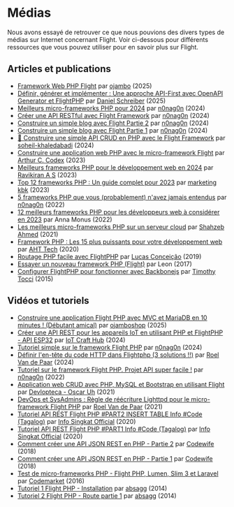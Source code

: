 # Médias

Nous avons essayé de retrouver ce que nous pouvions des divers types de médias sur Internet concernant Flight. Voir ci-dessous pour différents ressources que vous pouvez utiliser pour en savoir plus sur Flight.

## Articles et publications

- [Framework Web PHP Flight](https://www.ojambo.com/php-web-framework-flight) par [ojambo](https://www.ojambo.com/) (2025)
- [Définir, générer et implémenter : Une approche API-First avec OpenAPI Generator et FlightPHP](https://dev.to/danielsc/define-generate-and-implement-an-api-first-approach-with-openapi-generator-and-flightphp-1fb3) par [Daniel Schreiber](https://github.com/daniel-sc) (2025)
- [Meilleurs micro-frameworks PHP pour 2024](https://dev.to/n0nag0n/best-php-micro-frameworks-for-2024-19h6) par [n0nag0n](https://github.com/n0nag0n) (2024)
- [Créer une API RESTful avec Flight Framework](https://dev.to/n0nag0n/creating-a-restful-api-with-flight-framework-56lj) par [n0nag0n](https://github.com/n0nag0n) (2024)
- [Construire un simple blog avec Flight Partie 2](https://dev.to/n0nag0n/building-a-simple-blog-with-flight-part-2-5acb) par [n0nag0n](https://github.com/n0nag0n) (2024)
- [Construire un simple blog avec Flight Partie 1](https://dev.to/n0nag0n/building-a-simple-blog-with-flight-part-1-4ap8) par [n0nag0n](https://github.com/n0nag0n) (2024)
- [🚀 Construire une simple API CRUD en PHP avec le Flight Framework](https://dev.to/soheilkhaledabadi/build-a-simple-crud-api-in-php-with-the-flight-framework-5fnk) par [soheil-khaledabadi](https://dev.to/soheilkhaledabadi) (2024)
- [Construire une application web PHP avec le micro-framework Flight](https://reintech.io/blog/building-php-web-application-flight-micro-framework) par [Arthur C. Codex](https://reintech.io/blog/author/arthur-c-codex) (2023)
- [Meilleurs frameworks PHP pour le développement web en 2024](https://www.simplilearn.com/tutorials/php-tutorial/php-framework) par [Ravikiran A S](https://www.simplilearn.com/tutorials/php-tutorial/php-framework) (2023)
- [Top 12 frameworks PHP : Un guide complet pour 2023](https://marketingkbk1.medium.com/top-12-php-frameworks-a-comprehensive-guide-for-2023-73746e49a1dd) par [marketing kbk](https://marketingkbk1.medium.com/) (2023)
- [5 frameworks PHP que vous (probablement) n'avez jamais entendus](https://dev.to/n0nag0n/5-php-frameworks-youve-probably-never-heard-of-3jc1) par [n0nag0n](https://github.com/n0nag0n) (2022)
- [12 meilleurs frameworks PHP pour les développeurs web à considérer en 2023](https://raygun.com/blog/top-php-frameworks/) par Anna Monus (2022)
- [Les meilleurs micro-frameworks PHP sur un serveur cloud](https://www.cloudways.com/blog/php-micro-framework/) par [Shahzeb Ahmed](https://www.cloudways.com/blog/author/shahzebahmed/) (2021)
- [Framework PHP : Les 15 plus puissants pour votre développement web](https://blog.arrowhitech.com/php-framework-top-15-powerful-ones-for-your-web-development-2020/) par [AHT Tech](https://blog.arrowhitech.com/author/aht-tech/) (2020)
- [Routage PHP facile avec FlightPHP](https://lucasrconceicao.medium.com/easy-php-routing-with-flightphp-344a86a1a449) par [Lucas Conceição](https://lucasrconceicao.medium.com/) (2019)
- [Essayer un nouveau framework PHP (Flight)](https://scaledimages.com/post/2017-09-20-trying-out-new-php-framework-flight/) par Leon (2017)
- [Configurer FlightPHP pour fonctionner avec Backbonejs](https://timothytocci.com/category/flightphp/) par [Timothy Tocci](https://timothytocci.com/author/timothytocci/) (2015)

## Vidéos et tutoriels

- [Construire une application Flight PHP avec MVC et MariaDB en 10 minutes ! (Débutant amical)](https://www.youtube.com/watch?v=IsfueIUlfxI) par [ojamboshop](https://www.youtube.com/@ojamboshop) (2025)
- [Créer une API REST pour les appareils IoT en utilisant PHP et FlightPHP - API ESP32](https://www.youtube.com/watch?v=VpsuaIH0EiU) par [IoT Craft Hub](https://www.youtube.com/@IoTCraftHub) (2024)
- [Tutoriel simple sur le framework Flight PHP](https://www.youtube.com/watch?v=VCztp1QLC2c) par [n0nag0n](https://www.youtube.com/@n0nag0n) (2024)
- [Définir l'en-tête du code HTTP dans Flightphp (3 solutions !!)](https://www.youtube.com/watch?v=g1i0iy3LqKo) par [Roel Van de Paar](https://www.youtube.com/@RoelVandePaar) (2024)
- [Tutoriel sur le framework Flight PHP. Projet API super facile !](https://www.youtube.com/watch?v=46WVlj1bXH0) par [n0nag0n](https://www.youtube.com/@n0nag0n) (2022)
- [Application web CRUD avec PHP, MySQL et Bootstrap en utilisant Flight](https://www.youtube.com/watch?v=WC7gxan2kHU) par [Devlopteca - Oscar Uh](https://www.youtube.com/@Develoteca) (2021)
- [DevOps et SysAdmins : Règle de réécriture Lighttpd pour le micro-framework Flight PHP](https://www.youtube.com/watch?v=2_CVDbWKpJs) par [Roel Van de Paar](https://www.youtube.com/@RoelVandePaar) (2021)
- [Tutoriel API REST Flight PHP #PART2 INSERT TABLE Info #Code (Tagalog)](https://www.youtube.com/watch?v=PpfCZc_j17w) par [Info Singkat Official](https://www.youtube.com/@InfoSingkat) (2020)
- [Tutoriel API REST Flight PHP #PART1 Info #Code (Tagalog)](https://www.youtube.com/watch?v=-f1a1wIAbJo) par [Info Singkat Official](https://www.youtube.com/@InfoSingkat) (2020)
- [Comment créer une API JSON REST en PHP - Partie 2](https://www.youtube.com/watch?v=QmNWvdJ0-Fw) par [Codewife](https://www.youtube.com/@Codewife) (2018)
- [Comment créer une API JSON REST en PHP - Partie 1](https://www.youtube.com/watch?v=eyzd3orrUMs) par [Codewife](https://www.youtube.com/@Codewife) (2018)
- [Test de micro-frameworks PHP - Flight PHP, Lumen, Slim 3 et Laravel](https://www.youtube.com/watch?v=QRL1W4ofsqE) par [Codemarket](https://www.youtube.com/@Codemarket) (2016)
- [Tutoriel 1 Flight PHP - Installation](https://www.youtube.com/watch?v=0sfsQfingB8) par [absagg](https://www.youtube.com/@absagg) (2014)
- [Tutoriel 2 Flight PHP - Route partie 1](https://www.youtube.com/watch?v=Rgmxy9w1MZI) par [absagg](https://www.youtube.com/@absagg) (2014)